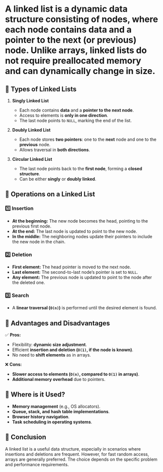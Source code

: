 # A **linked list** is a dynamic data structure consisting of nodes, where each node contains data and a pointer to the next (or previous) node. Unlike arrays, linked lists do not require preallocated memory and can dynamically change in size.  

## 🔹 Types of Linked Lists  

1. **Singly Linked List**  
   - Each node contains **data** and a **pointer to the next node**.  
   - Access to elements is **only in one direction**.  
   - The last node points to `NULL`, marking the end of the list.  

2. **Doubly Linked List**  
   - Each node stores **two pointers**: one to the **next** node and one to the **previous** node.  
   - Allows traversal in **both directions**.  

3. **Circular Linked List**  
   - The last node points back to the **first node**, forming a **closed structure**.  
   - Can be either **singly** or **doubly linked**.  

## 🔹 Operations on a Linked List  

### 1️⃣ Insertion  
- **At the beginning:** The new node becomes the head, pointing to the previous first node.  
- **At the end:** The last node is updated to point to the new node.  
- **In the middle:** The neighboring nodes update their pointers to include the new node in the chain.  

### 2️⃣ Deletion  
- **First element:** The head pointer is moved to the next node.  
- **Last element:** The second-to-last node’s pointer is set to `NULL`.  
- **Any element:** The previous node is updated to point to the node after the deleted one.  

### 3️⃣ Search  
- A **linear traversal (`O(n)`)** is performed until the desired element is found.  

## 🔹 Advantages and Disadvantages  

✅ **Pros:**  
- Flexibility: **dynamic size adjustment**.  
- Efficient **insertion and deletion (`O(1)`, if the node is known)**.  
- No need to **shift elements** as in arrays.  

❌ **Cons:**  
- **Slower access to elements (`O(n)`, compared to `O(1)` in arrays)**.  
- **Additional memory overhead** due to pointers.  

## 🔹 Where is it Used?  
- **Memory management** (e.g., OS allocators).  
- **Queue, stack, and hash table implementations**.  
- **Browser history navigation**.  
- **Task scheduling in operating systems**.  

## 🔹 Conclusion  
A linked list is a useful data structure, especially in scenarios where insertions and deletions are frequent. However, for fast random access, arrays are generally preferred. The choice depends on the specific problem and performance requirements.